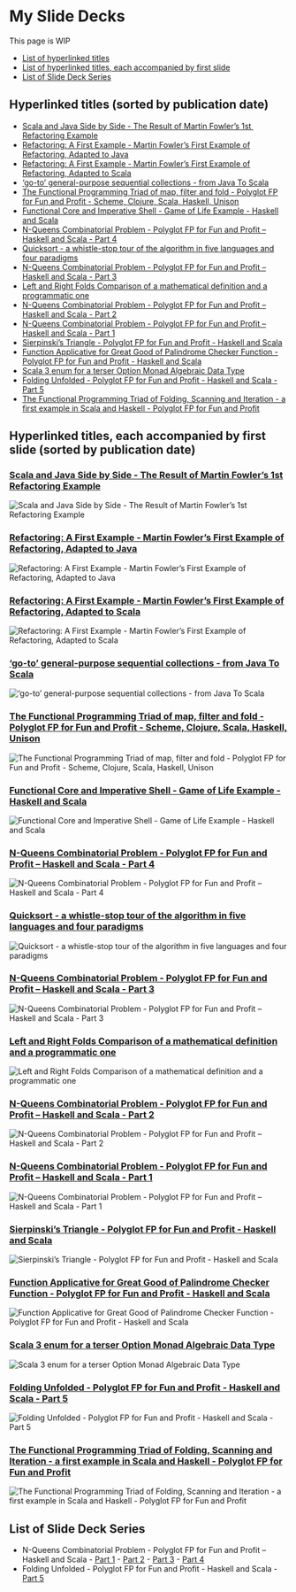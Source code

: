 # My Slide Decks

This page is WIP

* [List of hyperlinked titles](#hyperlinked-title)
* [List of hyperlinked titles, each accompanied by first slide](#hyperlinked-title-plus-first-slide)
* [List of Slide Deck Series](#list-of-slide-deck-series)

## Hyperlinked titles (sorted by publication date) <a name="hyperlinked-title"></a>

* [Scala and Java Side by Side - The Result of Martin Fowler’s 1st  Refactoring Example](https://www.slideshare.net/pjschwarz/side-by-side-scala-and-java-adaptations-of-martin-fowlers-javascript-refactoring-example-251038072)
* [Refactoring: A First Example - Martin Fowler’s First Example of Refactoring, Adapted to Java](https://www.slideshare.net/pjschwarz/refactoring-a-first-example-martin-fowlers-first-example-of-refactoring-adapted-to-java)
* [Refactoring: A First Example - Martin Fowler’s First Example of Refactoring, Adapted to Scala](https://www.slideshare.net/pjschwarz/refactoring-a-first-example-martin-fowlers-first-example-of-refactoring-adapted-to-scala)
* [‘go-to’ general-purpose sequential collections - from Java To Scala](https://www.slideshare.net/pjschwarz/goto-generalpurpose-sequential-collections-from-java-to-scala)
* [The Functional Programming Triad of map, filter and fold - Polyglot FP for Fun and Profit - Scheme, Clojure, Scala, Haskell, Unison](https://www.slideshare.net/pjschwarz/the-functional-programming-triad-of-map-filter-and-fold)
* [Functional Core and Imperative Shell - Game of Life Example - Haskell and Scala](https://www.slideshare.net/pjschwarz/functional-core-and-imperative-shell-game-of-life-example-haskell-and-scala)
* [N-Queens Combinatorial Problem - Polyglot FP for Fun and Profit – Haskell and Scala - Part 4](https://www.slideshare.net/pjschwarz/n-queens-combinatorial-problem-polyglot-fp-for-fun-and-profit-haskell-and-scala-part-4)
* [Quicksort - a whistle-stop tour of the algorithm in five languages and four paradigms](https://www.slideshare.net/pjschwarz/quicksort-a-whistlestop-tour-of-the-algorithm-in-five-languages-and-four-paradigms)
* [N-Queens Combinatorial Problem - Polyglot FP for Fun and Profit – Haskell and Scala - Part 3](https://www.slideshare.net/pjschwarz/nqueens-combinatorial-problem-polyglot-fp-for-fun-and-profit-haskell-and-scala-part-3)
* [Left and Right Folds Comparison of a mathematical definition and a programmatic one](https://www.slideshare.net/pjschwarz/left-and-right-folds-comparison-of-a-mathematical-definition-and-a-programmatic-one-polyglot-fp-for-fun-and-profit-haskell-and-scala)
* [N-Queens Combinatorial Problem - Polyglot FP for Fun and Profit – Haskell and Scala - Part 2](https://www.slideshare.net/pjschwarz/nqueens-combinatorial-problem-polyglot-fp-for-fun-and-profit-haskell-and-scala-part-2)
* [N-Queens Combinatorial Problem - Polyglot FP for Fun and Profit – Haskell and Scala - Part 1](https://www.slideshare.net/pjschwarz/nqueens-combinatorial-problem-polyglot-fp-for-fun-and-profit-haskell-and-scala-part-1)
* [Sierpinski’s Triangle - Polyglot FP for Fun and Profit - Haskell and Scala](https://www.slideshare.net/pjschwarz/sierpinski-triangle-polyglot-fp-for-fun-and-profit-haskell-and-scala)
* [Function Applicative for Great Good of Palindrome Checker Function - Polyglot FP for Fun and Profit - Haskell and Scala](https://www.slideshare.net/pjschwarz/function-applicative-for-great-good-of-palindrome-checker-function-polyglot-fp-for-fun-and-profit-haskell-and-scala)
* [Scala 3 enum for a terser Option Monad Algebraic Data Type](https://www.slideshare.net/pjschwarz/scala-3-enum-for-a-terser-option-monad-algebraic-data-type)
* [Folding Unfolded - Polyglot FP for Fun and Profit - Haskell and Scala - Part 5](https://www.slideshare.net/pjschwarz/https://www.slideshare.net/pjschwarz/folding-unfolded-polyglot-fp-for-fun-and-profit-haskell-and-scala-part-5)
* [The Functional Programming Triad of Folding, Scanning and Iteration - a first example in Scala and Haskell - Polyglot FP for Fun and Profit](https://www.slideshare.net/pjschwarz/the-functional-programming-triad-of-folding-scanning-and-iteration-a-first-example-in-scala-and-haskell-polyglot-fp-for-fun-and-profit)

## Hyperlinked titles, each accompanied by first slide (sorted by publication date) <a name="hyperlinked-title-plus-first-slide"></a>

### [Scala and Java Side by Side - The Result of Martin Fowler’s 1st Refactoring Example](https://www.slideshare.net/pjschwarz/side-by-side-scala-and-java-adaptations-of-martin-fowlers-javascript-refactoring-example-251038072)
![Scala and Java Side by Side - The Result of Martin Fowler’s 1st Refactoring Example](images/side-by-side-scala-and-java-adaptations-of-martin-fowlers-javascript-refactoring-example.png?raw=true )

### [Refactoring: A First Example - Martin Fowler’s First Example of Refactoring, Adapted to Java](https://www.slideshare.net/pjschwarz/refactoring-a-first-example-martin-fowlers-first-example-of-refactoring-adapted-to-java)
![Refactoring: A First Example - Martin Fowler’s First Example of Refactoring, Adapted to Java](images/refactoring-a-first-example-the-refactoring-example-by-martin-fowler-adapted-to-java.png?raw=true )

### [Refactoring: A First Example - Martin Fowler’s First Example of Refactoring, Adapted to Scala](https://www.slideshare.net/pjschwarz/refactoring-a-first-example-martin-fowlers-first-example-of-refactoring-adapted-to-scala)
![Refactoring: A First Example - Martin Fowler’s First Example of Refactoring, Adapted to Scala](images/refactoring-a-first-example-the-refactoring-example-by-martin-fowler-adapted-to-scala.png?raw=true )

### [‘go-to’ general-purpose sequential collections - from Java To Scala](https://www.slideshare.net/pjschwarz/goto-generalpurpose-sequential-collections-from-java-to-scala)
![‘go-to’ general-purpose sequential collections - from Java To Scala](images/goto-general-purpose-sequential-collections-from-java-to-scala.png?raw=true )

### [The Functional Programming Triad of map, filter and fold - Polyglot FP for Fun and Profit - Scheme, Clojure, Scala, Haskell, Unison](https://www.slideshare.net/pjschwarz/the-functional-programming-triad-of-map-filter-and-fold)
![The Functional Programming Triad of map, filter and fold - Polyglot FP for Fun and Profit - Scheme, Clojure, Scala, Haskell, Unison](images/the-functional-programming-triad-of-map-filter-and-fold.png)

### [Functional Core and Imperative Shell - Game of Life Example - Haskell and Scala](https://www.slideshare.net/pjschwarz/functional-core-and-imperative-shell-game-of-life-example-haskell-and-scala)
![Functional Core and Imperative Shell - Game of Life Example - Haskell and Scala](images/functional-core-and-imperative-shell-game-of-life-example.png)

### [N-Queens Combinatorial Problem - Polyglot FP for Fun and Profit – Haskell and Scala - Part 4](https://www.slideshare.net/pjschwarz/n-queens-combinatorial-problem-polyglot-fp-for-fun-and-profit-haskell-and-scala-part-4)
![N-Queens Combinatorial Problem - Polyglot FP for Fun and Profit – Haskell and Scala - Part 4](images/n-queens-combinatorial-problem-polyglot-fp-for-fun-and-profit–haskell-and-scala-part-4.png)

### [Quicksort - a whistle-stop tour of the algorithm in five languages and four paradigms](https://www.slideshare.net/pjschwarz/quicksort-a-whistlestop-tour-of-the-algorithm-in-five-languages-and-four-paradigms)
![Quicksort - a whistle-stop tour of the algorithm in five languages and four paradigms](images/quicksort-a-whistle-stop-tour-of-the-algorithm-in-five-languages-and-four-paradigms.png)

### [N-Queens Combinatorial Problem - Polyglot FP for Fun and Profit – Haskell and Scala - Part 3](https://www.slideshare.net/pjschwarz/nqueens-combinatorial-problem-polyglot-fp-for-fun-and-profit-haskell-and-scala-part-3)
![N-Queens Combinatorial Problem - Polyglot FP for Fun and Profit – Haskell and Scala - Part 3](images/n-queens-combinatorial-problem-polyglot-fp-for-fun-and-profit–haskell-and-scala-part-3.png)

### [Left and Right Folds Comparison of a mathematical definition and a programmatic one](https://www.slideshare.net/pjschwarz/left-and-right-folds-comparison-of-a-mathematical-definition-and-a-programmatic-one-polyglot-fp-for-fun-and-profit-haskell-and-scala)
![Left and Right Folds Comparison of a mathematical definition and a programmatic one](images/left-and-right-folds-comparison-of-a-mathematical-definition-and-a-programmatic-one.png)

### [N-Queens Combinatorial Problem - Polyglot FP for Fun and Profit – Haskell and Scala - Part 2](https://www.slideshare.net/pjschwarz/nqueens-combinatorial-problem-polyglot-fp-for-fun-and-profit-haskell-and-scala-part-2)
![N-Queens Combinatorial Problem - Polyglot FP for Fun and Profit – Haskell and Scala - Part 2](images/n-queens-combinatorial-problem-polyglot-fp-for-fun-and-profit–haskell-and-scala-part-2.png)

### [N-Queens Combinatorial Problem - Polyglot FP for Fun and Profit – Haskell and Scala - Part 1](https://www.slideshare.net/pjschwarz/nqueens-combinatorial-problem-polyglot-fp-for-fun-and-profit-haskell-and-scala-part-1)
![N-Queens Combinatorial Problem - Polyglot FP for Fun and Profit – Haskell and Scala - Part 1](images/n-queens-combinatorial-problem-polyglot-fp-for-fun-and-profit–haskell-and-scala-part-1.png)

### [Sierpinski’s Triangle - Polyglot FP for Fun and Profit - Haskell and Scala](https://www.slideshare.net/pjschwarz/sierpinski-triangle-polyglot-fp-for-fun-and-profit-haskell-and-scala)
![Sierpinski’s Triangle - Polyglot FP for Fun and Profit - Haskell and Scala](images/sierpinskis-triangle-polyglot-fp-for-fun-and-profit-haskell-and-scala.png)

### [Function Applicative for Great Good of Palindrome Checker Function - Polyglot FP for Fun and Profit - Haskell and Scala](https://www.slideshare.net/pjschwarz/function-applicative-for-great-good-of-palindrome-checker-function-polyglot-fp-for-fun-and-profit-haskell-and-scala)
![Function Applicative for Great Good of Palindrome Checker Function - Polyglot FP for Fun and Profit - Haskell and Scala](images/function-applicative-for-great-good-of-palindrome-checker-function-polyglot-fp-for-fun-and-profit-haskell-and-scala.png)

### [Scala 3 enum for a terser Option Monad Algebraic Data Type](https://www.slideshare.net/pjschwarz/scala-3-enum-for-a-terser-option-monad-algebraic-data-type)
![Scala 3 enum for a terser Option Monad Algebraic Data Type](images/scala-3-enum-for-terser-option-monad-algebraic-data-type.png)

### [Folding Unfolded - Polyglot FP for Fun and Profit - Haskell and Scala - Part 5](https://www.slideshare.net/pjschwarz/folding-unfolded-polyglot-fp-for-fun-and-profit-haskell-and-scala-part-5)
![Folding Unfolded - Polyglot FP for Fun and Profit - Haskell and Scala - Part 5](images/folding-unfolded-polyglot-fp-for-fun-and-profit-haskell-and-scala-part-5.png)

### [The Functional Programming Triad of Folding, Scanning and Iteration - a first example in Scala and Haskell - Polyglot FP for Fun and Profit](https://www.slideshare.net/pjschwarz/the-functional-programming-triad-of-folding-scanning-and-iteration-a-first-example-in-scala-and-haskell-polyglot-fp-for-fun-and-profit)
![The Functional Programming Triad of Folding, Scanning and Iteration - a first example in Scala and Haskell - Polyglot FP for Fun and Profit](images/the-functional-programming-triad-of-folding-scanning-and-iteration-a-first-example-in-scala-and-haskell-polyglot-fp-for-fun-and-profit.png)


## List of Slide Deck Series <a name="list-of-slide-deck-series"></a>

* N-Queens Combinatorial Problem - Polyglot FP for Fun and Profit – Haskell and Scala - 
[Part 1](https://www.slideshare.net/pjschwarz/nqueens-combinatorial-problem-polyglot-fp-for-fun-and-profit-haskell-and-scala-part-1) - 
[Part 2](https://www.slideshare.net/pjschwarz/nqueens-combinatorial-problem-polyglot-fp-for-fun-and-profit-haskell-and-scala-part-2) - 
[Part 3](https://www.slideshare.net/pjschwarz/nqueens-combinatorial-problem-polyglot-fp-for-fun-and-profit-haskell-and-scala-part-3) - 
[Part 4](https://www.slideshare.net/pjschwarz/nqueens-combinatorial-problem-polyglot-fp-for-fun-and-profit-haskell-and-scala-part-4)
* Folding Unfolded - Polyglot FP for Fun and Profit - Haskell and Scala - 
[Part 5](https://www.slideshare.net/pjschwarz/folding-unfolded-polyglot-fp-for-fun-and-profit-haskell-and-scala-part-5)